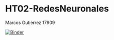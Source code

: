 # HT02-RedesNeuronales
Marcos Gutierrez 
17909

[![Binder](https://mybinder.org/badge_logo.svg)](https://mybinder.org/v2/gh/MaaarcosG/HT02-RedesNeuronales.git/master)
